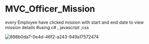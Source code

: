 # MVC_Officer_Mission
every Employee have clicked mission with start and end date to view mission details
#using 
c# , javascript ,css

![898b0da7-0e4d-46f2-a243-949a17572474](https://user-images.githubusercontent.com/78031951/150744242-32fc34da-d2c5-4fea-9437-3f648df9ca15.png)

